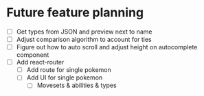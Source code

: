 # Future feature planning

- [ ] Get types from JSON and preview next to name
- [ ] Adjust comparison algorithm to account for ties
- [ ] Figure out how to auto scroll and adjust height on autocomplete component
- [ ] Add react-router
    - [ ] Add route for single pokemon
    - [ ] Add UI for single pokemon
        - [ ] Movesets & abilities & types